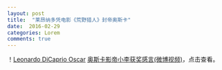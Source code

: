```yaml
---
layout: post
title:  "莱昂纳多凭电影《荒野猎人》封帝奥斯卡"
date:  2016-02-29
categories: Lorem
comments: true
---
```


！[Leonardo DiCaprio Oscar](https://www.google.com.hk/search?q=Leonardo+DiCaprio+Oscar&newwindow=1&safe=strict&biw=1680&bih=913&tbm=isch&imgil=kxmeYmG13Tmw9M%253A%253BjWD5fb1PaDqgaM%253Bhttps%25253A%25252F%25252Fwww.washingtonpost.com%25252Fnews%25252Farts-and-entertainment%25252Fwp%25252F2016%25252F01%25252F11%25252Fleonardo-dicaprio-is-finally-going-to-win-that-oscar-now-right%25252F&source=iu&pf=m&fir=kxmeYmG13Tmw9M%253A%252CjWD5fb1PaDqgaM%252C_&usg=__vwa2QgNAkqcJ9NXieDKravHkx3Y%3D&ved=0ahUKEwig646Zj53LAhUWBY4KHbrPC1IQyjcIIw&ei=8kzUVqCqMJaKuAS6n6-QBQ)
<a href="http://weibo.com/p/2304447d7012bede252e0d6ef5e1c34b692c52">奥斯卡影帝小李获奖感言(微博视频)</a>，点击查看。

